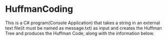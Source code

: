 # HuffmanCoding
This is a C# program(Console Application) that takes a string in an external text file(it must be named as message.txt) as input and creates the Huffman Tree and produces the Huffman Code, along with the information below.
